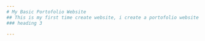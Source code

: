 ```yaml
---
# My Basic Portofolio Website
## This is my first time create website, i create a portofolio website using html and css only without any framework yet.
### heading 3

---
```





